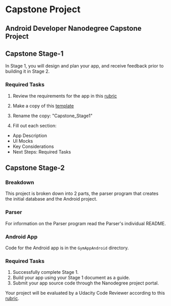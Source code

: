 # Capstone Project
## Android Developer Nanodegree Capstone Project

## Capstone Stage-1
In Stage 1, you will design and plan your app, and receive feedback prior to building it in Stage 2.
### Required Tasks
1. Review the requirements for the app in this [rubric](https://review.udacity.com/#!/rubrics/64/view)

2. Make a copy of this [template](https://docs.google.com/document/d/1gKP6RxykeekNk5bYxXIKjEitKDPdxpRyIaa9t50bLSA/edit)

3. Rename the copy: "Capstone_Stage1"
4. Fill out each section:
 * App Description
 * UI Mocks
 * Key Considerations
 * Next Steps: Required Tasks

## Capstone Stage-2
### Breakdown
This project is broken down into 2 parts, the parser program that creates the initial database and the Android project.

### Parser
For information on the Parser program read the Parser's individual README.

### Android App
Code for the Android app is in the `GymAppAndroid` directory.

### Required Tasks
1. Successfully complete Stage 1.
2. Build your app using your Stage 1 document as a guide.
3. Submit your app source code through the Nanodegree project portal.

Your project will be evaluated by a Udacity Code Reviewer according to this [rubric](https://review.udacity.com/#!/rubrics/1883/view).

